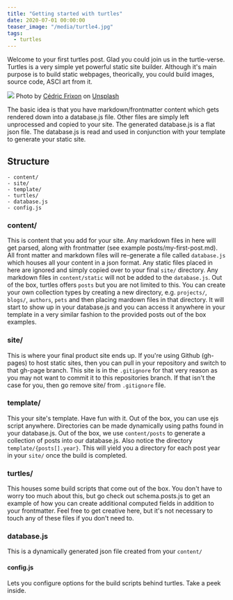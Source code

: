 ```yaml
---
title: "Getting started with turtles"
date: 2020-07-01 00:00:00
teaser_image: "/media/turtle4.jpg"
tags:
  - turtles
---
```

Welcome to your first turtles post. Glad you could join us in the turtle-verse. Turtles is a very simple yet powerful static site builder. Although it's main purpose is to build static webpages, theorically, you could build images, source code, ASCI art from it.

<!-- more -->

<div class="text-center">
	<img class="w-full" src="/media/turtle4.jpg">
	<span>Photo by <a href="https://unsplash.com/@cedric_frixon?utm_source=unsplash&amp;utm_medium=referral&amp;utm_content=creditCopyText">Cédric Frixon</a> on <a href="/s/photos/turtle?utm_source=unsplash&amp;utm_medium=referral&amp;utm_content=creditCopyText">Unsplash</a></span>	
</div>


The basic idea is that you have markdown/frontmatter content which gets rendered down into a database.js file. Other files are simply left unprocessed and copied to your site. The generated database.js is a flat json file. The database.js is read and used in conjunction with your template to generate your static site.


## Structure

	- content/
	- site/
	- template/
	- turtles/
	- database.js
	- config.js


### content/

This is content that you add for your site. Any markdown files in here will get parsed, along with frontmatter (see example posts/my-first-post.md). All front matter and markdown files will re-generate a file called `database.js` which houses all your content in a json format. Any static files placed in here are ignored and simply copied over to your final `site/` directory. Any markdown files in `content/static` will not be added to the `database.js`. Out of the box, turtles offers `posts` but you are not limited to this. You can create your own collection types by creating a new directory, e.g. `projects/`, `blogs/`, `authors`, `pets` and then placing mardown files in that directory. It will start to show up in your database.js and you can access it anywhere in your template in a very similar fashion to the provided posts out of the box examples.


### site/

This is where your final product site ends up. If you're using Github (gh-pages) to host static sites, then you can pull in your repository and switch to that gh-page branch. This site is in the `.gitignore` for that very reason as you may not want to commit it to this repositories branch. If that isn't the case for you, then go remove site/ from `.gitignore` file.

### template/

This your site's template. Have fun with it. Out of the box, you can use ejs script anywhere. Directories can be made dynamically using paths found in your database.js. Out of the box, we use `content/posts` to generate a collection of posts into our database.js. Also notice the directory `template/{posts[].year}`. This will yield you a directory for each post year in your `site/` once the build is completed.

### turtles/

This houses some build scripts that come out of the box. You don't have to worry too much about this, but go check out schema.posts.js to get an example of how you can create additional computed fields in addition to your frontmatter. Feel free to get creative here, but it's not necessary to touch any of these files if you don't need to.

### database.js

This is a dynamically generated json file created from your `content/`

#### config.js

Lets you configure options for the build scripts behind turtles. Take a peek inside.
